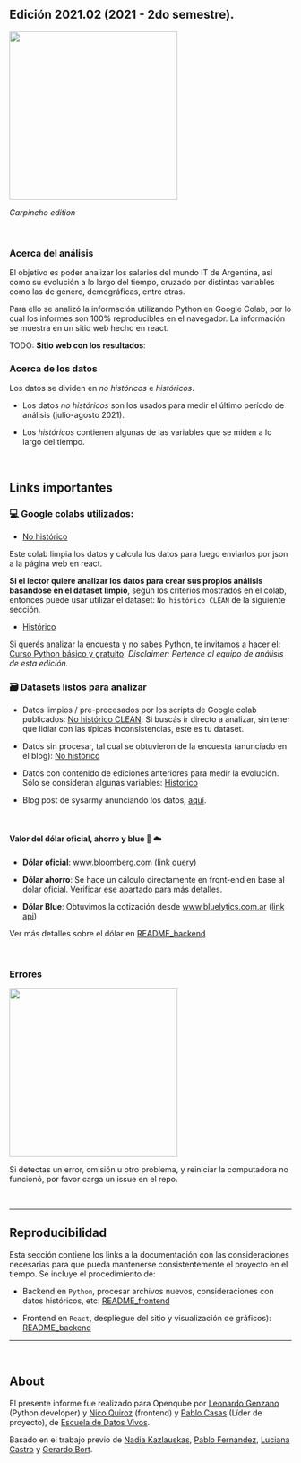 
## Edición 2021.02 (2021 - 2do semestre).

<img src='https://sysarmy.com/blog/assets/carpincho.jpg' width="300px">

_Carpincho edition_

<br>

### Acerca del análisis

El objetivo es poder analizar los salarios del mundo IT de Argentina, así como su evolución a lo largo del tiempo, cruzado por distintas variables como las de género, demográficas, entre otras.

Para ello se analizó la información utilizando Python en Google Colab, por lo cual los informes son 100% reproducibles en el navegador. La información se muestra en un sitio web hecho en react.

TODO: **Sitio web con los resultados**:

### Acerca de los datos

Los datos se dividen en _no históricos_ e _históricos_. 

- Los datos _no históricos_ son los usados para medir el último período de análisis (julio-agosto 2021).

- Los _históricos_ contienen algunas de las variables que se miden a lo largo del tiempo.

<br>

## Links importantes

### 💻 Google colabs utilizados:

- [No histórico](https://colab.research.google.com/drive/1vXLMvOYTQxp1qque29Fy8e5z-04jJOBI#sxcrollTo=X752yKSDj45j)

Este colab limpia los datos y calcula los datos para luego enviarlos por json a la página web en react. 

**Si el lector quiere analizar los datos para crear sus propios análisis basandose en el dataset limpio**, según los criterios mostrados en el colab, entonces puede usar utilizar el dataset: `No histórico CLEAN` de la siguiente sección.


- [Histórico](https://colab.research.google.com/drive/10e5hZytlMatMuKmLCRo9YzpS1O9EbeV2#scrollTo=Pc5mUvyozCQ5)


Si querés analizar la encuesta y no sabes Python, te invitamos a hacer el: [Curso Python básico y gratuito](https://escueladedatosvivos.ai/p/curso-gratuito-introductorio-a-python). 
_Disclaimer: Pertence al equipo de análisis de esta edición._


### 🗃 Datasets listos para analizar

- Datos limpios / pre-procesados por los scripts de Google colab publicados: [No histórico CLEAN](https://docs.google.com/spreadsheets/d/1x-Lhp3NJJCQom3nijfu8fublQ5Ui1ZOiCy5DxagKz9M/edit?usp=sharing). Si buscás ir directo a analizar, sin tener que lidiar con las típicas inconsistencias, este es tu dataset.


- Datos sin procesar, tal cual se obtuvieron de la encuesta (anunciado en el blog): [No histórico](https://github.com/pablo14/openqube-sueldos/blob/master/data/csv/argentina/2021.02.csv)


- Datos con contenido de ediciones anteriores para medir la evolución. Sólo se consideran algunas variables: [Historico](https://docs.google.com/spreadsheets/d/1tUZ4kQUm-66tENFL7qF0GmgoxJ9a4qU8yqyF3uyHsto/edit?usp=sharing) 


- Blog post de sysarmy anunciando los datos, [aquí](https://sysarmy.com/blog/posts/resultados-de-la-encuesta-de-sueldos-2021-2/).



<br>

####	Valor del dólar oficial, ahorro y blue 💸 ☁️

-	**Dólar oficial**: www.bloomberg.com ([link query](https://www.bloomberg.com/markets/api/bulk-time-series/price/USDARS%3ACUR?timeFrame=5_YEAR))

-	**Dólar ahorro**: Se hace un cálculo directamente en front-end en base al dólar oficial. Verificar ese apartado para más detalles.

-	**Dólar Blue**: Obtuvimos la cotización desde www.bluelytics.com.ar ([link api](https://api.bluelytics.com.ar/v2/evolution.csv))


Ver más detalles sobre el dólar en [README_backend](README_backend.md)

<br>

### Errores

<img src="https://c.tenor.com/PRN-EHOCuHwAAAAd/the-it-crowd-moss-the-it-crowd.gif" width="300px">

Si detectas un error, omisión u otro problema, y reiniciar la computadora no funcionó, por favor carga un issue en el repo.

<br>

---

## Reproducibilidad

Esta sección contiene los links a la documentación con las consideraciones necesarias para que pueda mantenerse consistentemente el proyecto en el tiempo. Se incluye el procedimiento de:

- Backend en `Python`, procesar archivos nuevos, consideraciones con datos históricos, etc: [README_frontend](README_frontend.md)

- Frontend en `React`, despliegue del sitio y visualización de gráficos): [README_backend](README_backend.md)



---

<br>

## About

El presente informe fue realizado para Openqube por [Leonardo Genzano](https://ar.linkedin.com/in/leonardo-genzano-1b275193/) (Python developer) y [Nico Quiroz](https://twitter.com/cocodibuja) (frontend) y [Pablo Casas](https://twitter.com/pabloc_ds) (Líder de proyecto), de [Escuela de Datos Vivos](https://escueladedatosvivos.ai).

Basado en el trabajo previo de [Nadia Kazlauskas](https://www.linkedin.com/in/nadiakazlauskas/), [Pablo Fernandez](https://www.linkedin.com/in/fernandezpablo85/), [Luciana Castro](https://twitter.com/luscastro) y [Gerardo Bort](https://twitter.com/gerardobort).



